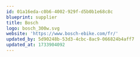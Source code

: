 ```yaml
---
id: 01a16eda-c0b6-4002-929f-d5b0b1e68c8c
blueprint: supplier
title: Bosch
logo: bosch_300w.svg
website: 'https://www.bosch-ebike.com/fr/'
updated_by: 5d90248b-53d3-4cbc-8ac9-066824b4aff7
updated_at: 1733904092
---
```

